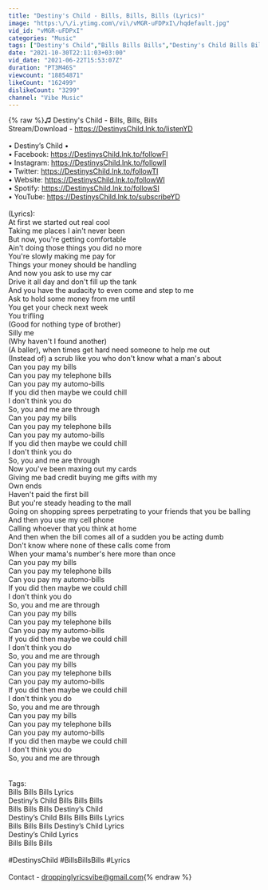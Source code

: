 ```yaml
---
title: "Destiny's Child - Bills, Bills, Bills (Lyrics)"
image: "https:\/\/i.ytimg.com\/vi\/vMGR-uFDPxI\/hqdefault.jpg"
vid_id: "vMGR-uFDPxI"
categories: "Music"
tags: ["Destiny's Child","Bills Bills Bills","Destiny's Child Bills Bills Bills"]
date: "2021-10-30T22:11:03+03:00"
vid_date: "2021-06-22T15:53:07Z"
duration: "PT3M46S"
viewcount: "18854871"
likeCount: "162499"
dislikeCount: "3299"
channel: "Vibe Music"
---
```

{% raw %}♫ Destiny's Child - Bills, Bills, Bills<br />Stream/Download -  <a rel="nofollow" target="blank" href="https://DestinysChild.lnk.to/listenYD">https://DestinysChild.lnk.to/listenYD</a><br /><br />• Destiny’s Child •<br />• Facebook: <a rel="nofollow" target="blank" href="https://DestinysChild.lnk.to/followFI">https://DestinysChild.lnk.to/followFI</a><br />• Instagram: <a rel="nofollow" target="blank" href="https://DestinysChild.lnk.to/followII">https://DestinysChild.lnk.to/followII</a><br />• Twitter: <a rel="nofollow" target="blank" href="https://DestinysChild.lnk.to/followTI">https://DestinysChild.lnk.to/followTI</a><br />• Website: <a rel="nofollow" target="blank" href="https://DestinysChild.lnk.to/followWI">https://DestinysChild.lnk.to/followWI</a><br />• Spotify: <a rel="nofollow" target="blank" href="https://DestinysChild.lnk.to/followSI">https://DestinysChild.lnk.to/followSI</a><br />• YouTube: <a rel="nofollow" target="blank" href="https://DestinysChild.lnk.to/subscribeYD">https://DestinysChild.lnk.to/subscribeYD</a><br /> <br />(Lyrics):<br />At first we started out real cool <br />Taking me places I ain't never been <br />But now, you're getting comfortable <br />Ain't doing those things you did no more <br />You're slowly making me pay for <br />Things your money should be handling <br />And now you ask to use my car <br />Drive it all day and don't fill up the tank <br />And you have the audacity to even come and step to me <br />Ask to hold some money from me until <br />You get your check next week<br />You trifling <br />(Good for nothing type of brother) <br />Silly me <br />(Why haven't I found another) <br />(A baller), when times get hard need someone to help me out <br />(Instead of) a scrub like you who don't know what a man's about<br />Can you pay my bills <br />Can you pay my telephone bills <br />Can you pay my automo-bills <br />If you did then maybe we could chill <br />I don't think you do <br />So, you and me are through <br />Can you pay my bills <br />Can you pay my telephone bills <br />Can you pay my automo-bills <br />If you did then maybe we could chill <br />I don't think you do <br />So, you and me are through<br />Now you've been maxing out my cards <br />Giving me bad credit buying me gifts with my <br />Own ends <br />Haven't paid the first bill <br />But you're steady heading to the mall <br />Going on shopping sprees perpetrating to your friends that you be balling <br />And then you use my cell phone <br />Calling whoever that you think at home <br />And then when the bill comes all of a sudden you be acting dumb <br />Don't know where none of these calls come from <br />When your mama's number's here more than once<br />Can you pay my bills <br />Can you pay my telephone bills <br />Can you pay my automo-bills <br />If you did then maybe we could chill <br />I don't think you do <br />So, you and me are through <br />Can you pay my bills <br />Can you pay my telephone bills <br />Can you pay my automo-bills <br />If you did then maybe we could chill <br />I don't think you do <br />So, you and me are through<br />Can you pay my bills <br />Can you pay my telephone bills <br />Can you pay my automo-bills <br />If you did then maybe we could chill <br />I don't think you do <br />So, you and me are through <br />Can you pay my bills <br />Can you pay my telephone bills <br />Can you pay my automo-bills <br />If you did then maybe we could chill <br />I don't think you do <br />So, you and me are through<br /> <br /><br />Tags:<br />Bills Bills Bills Lyrics<br />Destiny’s Child Bills Bills Bills<br />Bills Bills Bills Destiny’s Child<br />Destiny’s Child Bills Bills Bills Lyrics<br />Bills Bills Bills Destiny’s Child Lyrics<br />Destiny’s Child Lyrics<br />Bills Bills Bills<br /><br />#DestinysChild #BillsBillsBills #Lyrics<br /><br />Contact - droppinglyricsvibe@gmail.com{% endraw %}
